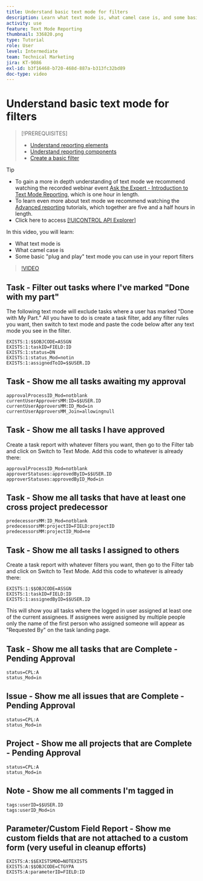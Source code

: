 ```yaml
---
title: Understand basic text mode for filters
description: Learn what text mode is, what camel case is, and some basic "plug and play" text mode you can use in your report filters in Workfront.
activity: use
feature: Text Mode Reporting
thumbnail: 336820.png
type: Tutorial
role: User
level: Intermediate
team: Technical Marketing
jira: KT-9086
exl-id: b3f16468-b720-468d-887a-b313fc32bd89
doc-type: video
---
```

# Understand basic text mode for filters

>[!PREREQUISITES]
>
>* [Understand reporting elements](https://experienceleague.adobe.com/docs/workfront-learn/tutorials-workfront/reporting/basic-reporting/reporting-elements.html?lang=en)
>* [Understand reporting components](https://experienceleague.adobe.com/docs/workfront-learn/tutorials-workfront/reporting/basic-reporting/reporting-components.html?lang=en)
>* [Create a basic filter](https://experienceleague.adobe.com/docs/workfront-learn/tutorials-workfront/reporting/intermediate-reporting/basic-text-mode-for-filters.html?lang=en)


>[!TIP]
>
>* To gain a more in depth understanding of text mode we recommend watching the recorded webinar event [Ask the Expert - Introduction to Text Mode Reporting](https://experienceleague.adobe.com/docs/workfront-events/events/reporting-and-dashboards/introduction-to-text-mode-reporting.html?lang=en), which is one hour in length.
>* To learn even more about text mode we recommend watching the [Advanced reporting](https://experienceleague.adobe.com/docs/workfront-learn/tutorials-workfront/reporting/advanced-reporting/welcome-to-advanced-reporting.html?lang=en) tutorials, which together are five and a half hours in length.
>* Click here to access [[!UICONTROL API Explorer]](https://developer.adobe.com/workfront/api-explorer/)


In this video, you will learn:

* What text mode is 
* What camel case is 
* Some basic "plug and play" text mode you can use in your report filters 

>[!VIDEO](https://video.tv.adobe.com/v/336820/?quality=12&learn=on)


## Task - Filter out tasks where I've marked "Done with my part"

The following text mode will exclude tasks where a user has marked "Done with My Part." All you have to do is create a task filter, add any filter rules you want, then switch to text mode and paste the code below after any text mode you see in the filter.

```
EXISTS:1:$$OBJCODE=ASSGN  
EXISTS:1:taskID=FIELD:ID  
EXISTS:1:status=DN  
EXISTS:1:status_Mod=notin  
EXISTS:1:assignedToID=$$USER.ID 
```

## Task - Show me all tasks awaiting my approval

```
approvalProcessID_Mod=notblank
currentUserApproversMM:ID=$$USER.ID
currentUserApproversMM:ID_Mod=in
currentUserApproversMM_Join=allowingnull
```

## Task - Show me all tasks I have approved

Create a task report with whatever filters you want, then go to the Filter tab and click on Switch to Text Mode. Add this code to whatever is already there:

```
approvalProcessID_Mod=notblank
approverStatuses:approvedByID=$$USER.ID
approverStatuses:approvedByID_Mod=in
```

## Task - Show me all tasks that have at least one cross project predecessor

```
predecessorsMM:ID_Mod=notblank
predecessorsMM:projectID=FIELD:projectID
predecessorsMM:projectID_Mod=ne
```

## Task - Show me all tasks I assigned to others

Create a task report with whatever filters you want, then go to the Filter tab and click on Switch to Text Mode. Add this code to whatever is already there:

```
EXISTS:1:$$OBJCODE=ASSGN
EXISTS:1:taskID=FIELD:ID
EXISTS:1:assignedByID=$$USER.ID
```

This will show you all tasks where the logged in user assigned at least one of the current assignees. If assignees were assigned by multiple people only the name of the first person who assigned someone will appear as "Requested By" on the task landing page.

## Task - Show me all tasks that are Complete - Pending Approval

```
status=CPL:A
status_Mod=in
```


## Issue - Show me all issues that are Complete - Pending Approval

```
status=CPL:A
status_Mod=in
```


## Project - Show me all projects that are Complete - Pending Approval

```
status=CPL:A
status_Mod=in
```


## Note - Show me all comments I'm tagged in

```
tags:userID=$$USER.ID
tags:userID_Mod=in
```


## Parameter/Custom Field Report - Show me custom fields that are not attached to a custom form (very useful in cleanup efforts)

```
EXISTS:A:$$EXISTSMOD=NOTEXISTS
EXISTS:A:$$OBJCODE=CTGYPA
EXISTS:A:parameterID=FIELD:ID
```
